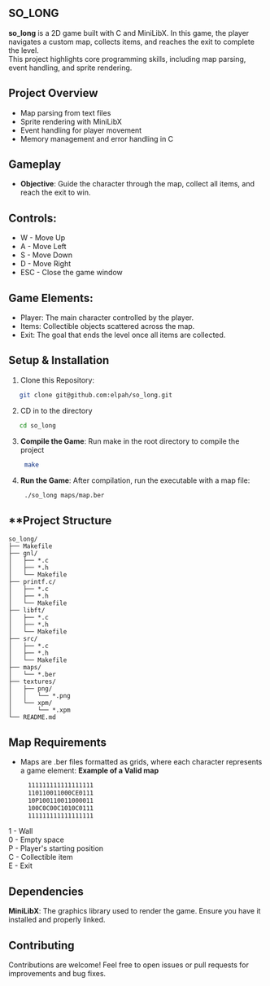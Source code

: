 ## **SO_LONG**

**so_long** is a 2D game built with C and MiniLibX. In this game, the player navigates a custom map, collects items, and reaches the exit to complete the level.  
This project highlights core programming skills, including map parsing, event handling, and sprite rendering.


## **Project Overview**

- Map parsing from text files
- Sprite rendering with MiniLibX
- Event handling for player movement
- Memory management and error handling in C

## **Gameplay**

- **Objective**: Guide the character through the map, collect all items, and reach the exit to win.

  
## **Controls**:

  - W - Move Up
  - A - Move Left
  - S - Move Down
  - D - Move Right
  - ESC - Close the game window

## **Game Elements:**
- Player: The main character controlled by the player.
- Items: Collectible objects scattered across the map.
- Exit: The goal that ends the level once all items are collected.

## **Setup & Installation**

1. Clone this Repository:
 ```bash
    git clone git@github.com:elpah/so_long.git
 ```

2. CD in to the directory
 ```bash
    cd so_long
 ```

3. **Compile the Game**: Run make in the root directory to compile the project
   ```bash
    make
   ```

4. **Run the Game**: After compilation, run the executable with a map file:
   ```bash
    ./so_long maps/map.ber
   ```
## **Project Structure

```
so_long/
├── Makefile
├── gnl/
│   ├── *.c
│   ├── *.h
│   └── Makefile
├── printf.c/
│   ├── *.c
│   ├── *.h
│   └── Makefile
├── libft/
│   ├── *.c
│   ├── *.h
│   └── Makefile
├── src/
│   ├── *.c
│   ├── *.h
│   └── Makefile
├── maps/
│   └── *.ber
├── textures/
│   ├── png/
│   │   └── *.png
│   └── xpm/
│       └── *.xpm
└── README.md
```

## **Map Requirements**

- Maps are .ber files formatted as grids, where each character represents a game element:
  **Example of a Valid map**
  ```bash
    111111111111111111  
    110110011000CE0111  
    10P100110011000011  
    100C0C00C1010C0111  
    111111111111111111  
  ```

1 - Wall  
0 - Empty space  
P - Player's starting position  
C - Collectible item  
E - Exit  


## **Dependencies**
  **MiniLibX**: The graphics library used to render the game. Ensure you have it installed and properly linked.  

## **Contributing**

Contributions are welcome! Feel free to open issues or pull requests for improvements and bug fixes.
